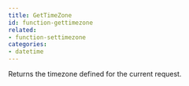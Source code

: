 ```yaml
---
title: GetTimeZone
id: function-gettimezone
related:
- function-settimezone
categories:
- datetime
---
```


Returns the timezone defined for the current request.
